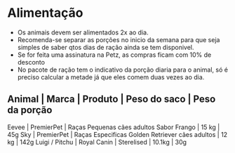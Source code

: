 # Alimentação
* Os animais devem ser alimentados 2x ao dia. 
* Recomenda-se separar as porções no inicio da semana para que seja simples de saber qtos dias de ração ainda se tem disponivel.
* Se for feita uma assinatura na Petz, as compras ficam com 10% de desconto
* No pacote de ração tem o indicativo da porção diaria para o animal, só é preciso calcular a metade já que eles comem duas vezes ao dia.

Animal | Marca | Produto | Peso do saco | Peso da porção
-----------------------------------------------
Eevee | PremierPet | Raças Pequenas cães adultos Sabor Frango | 15 kg | 45g
Sky | PremierPet | Raças Especificas Golden Retriever cães adultos | 12 kg | 142g
Luigi / Pitchu | Royal Canin | Sterelised | 10.1kg | 30g